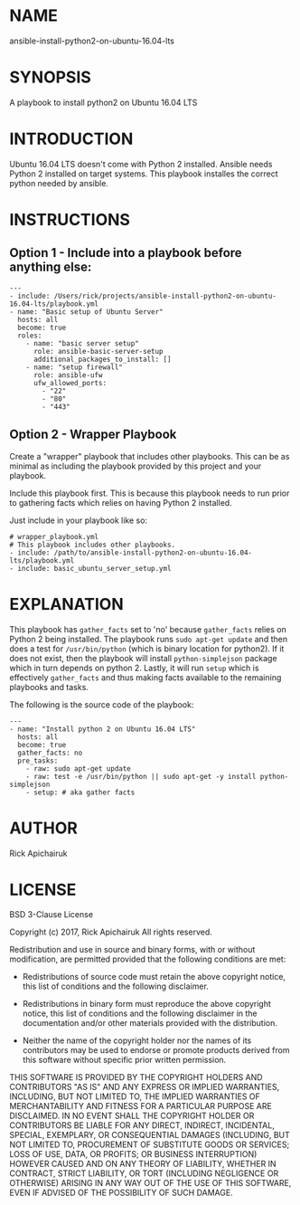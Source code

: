 # NAME

ansible-install-python2-on-ubuntu-16.04-lts

# SYNOPSIS

A playbook to install python2 on Ubuntu 16.04 LTS

# INTRODUCTION

Ubuntu 16.04 LTS doesn't come with Python 2 installed. Ansible needs Python 2
installed on target systems. This playbook installes the correct python needed
by ansible.

# INSTRUCTIONS

## Option 1 - Include into a playbook before anything else:

```
---
- include: /Users/rick/projects/ansible-install-python2-on-ubuntu-16.04-lts/playbook.yml
- name: "Basic setup of Ubuntu Server"
  hosts: all
  become: true
  roles:
    - name: "basic server setup"
      role: ansible-basic-server-setup
      additional_packages_to_install: []
    - name: "setup firewall"
      role: ansible-ufw
      ufw_allowed_ports:
        - "22"
        - "80"
        - "443"
```

## Option 2 - Wrapper Playbook

Create a "wrapper" playbook that includes other playbooks. This can be as
minimal as including the playbook provided by this project and your playbook.

Include this playbook first. This is because this playbook needs to run prior to
gathering facts which relies on having Python 2 installed.

Just include in your playbook like so:

```
# wrapper_playbook.yml
# This playbook includes other playbooks.
- include: /path/to/ansible-install-python2-on-ubuntu-16.04-lts/playbook.yml
- include: basic_ubuntu_server_setup.yml
```

# EXPLANATION

This playbook has `gather_facts` set to 'no' because `gather_facts` relies on
Python 2 being installed. The playbook runs `sudo apt-get update` and then does
a test for `/usr/bin/python` (which is binary location for python2). If it does
not exist, then the playbook will install `python-simplejson` package which in
turn depends on python 2. Lastly, it will run `setup` which is effectively
`gather_facts` and thus making facts available to the remaining playbooks and
tasks.

The following is the source code of the playbook:

```
---
- name: "Install python 2 on Ubuntu 16.04 LTS"
  hosts: all
  become: true
  gather_facts: no
  pre_tasks:
    - raw: sudo apt-get update
    - raw: test -e /usr/bin/python || sudo apt-get -y install python-simplejson
    - setup: # aka gather facts
```

# AUTHOR

Rick Apichairuk

# LICENSE

BSD 3-Clause License

Copyright (c) 2017, Rick Apichairuk
All rights reserved.

Redistribution and use in source and binary forms, with or without
modification, are permitted provided that the following conditions are met:

* Redistributions of source code must retain the above copyright notice, this
  list of conditions and the following disclaimer.

* Redistributions in binary form must reproduce the above copyright notice,
  this list of conditions and the following disclaimer in the documentation
  and/or other materials provided with the distribution.

* Neither the name of the copyright holder nor the names of its
  contributors may be used to endorse or promote products derived from
  this software without specific prior written permission.

THIS SOFTWARE IS PROVIDED BY THE COPYRIGHT HOLDERS AND CONTRIBUTORS "AS IS"
AND ANY EXPRESS OR IMPLIED WARRANTIES, INCLUDING, BUT NOT LIMITED TO, THE
IMPLIED WARRANTIES OF MERCHANTABILITY AND FITNESS FOR A PARTICULAR PURPOSE ARE
DISCLAIMED. IN NO EVENT SHALL THE COPYRIGHT HOLDER OR CONTRIBUTORS BE LIABLE
FOR ANY DIRECT, INDIRECT, INCIDENTAL, SPECIAL, EXEMPLARY, OR CONSEQUENTIAL
DAMAGES (INCLUDING, BUT NOT LIMITED TO, PROCUREMENT OF SUBSTITUTE GOODS OR
SERVICES; LOSS OF USE, DATA, OR PROFITS; OR BUSINESS INTERRUPTION) HOWEVER
CAUSED AND ON ANY THEORY OF LIABILITY, WHETHER IN CONTRACT, STRICT LIABILITY,
OR TORT (INCLUDING NEGLIGENCE OR OTHERWISE) ARISING IN ANY WAY OUT OF THE USE
OF THIS SOFTWARE, EVEN IF ADVISED OF THE POSSIBILITY OF SUCH DAMAGE.
